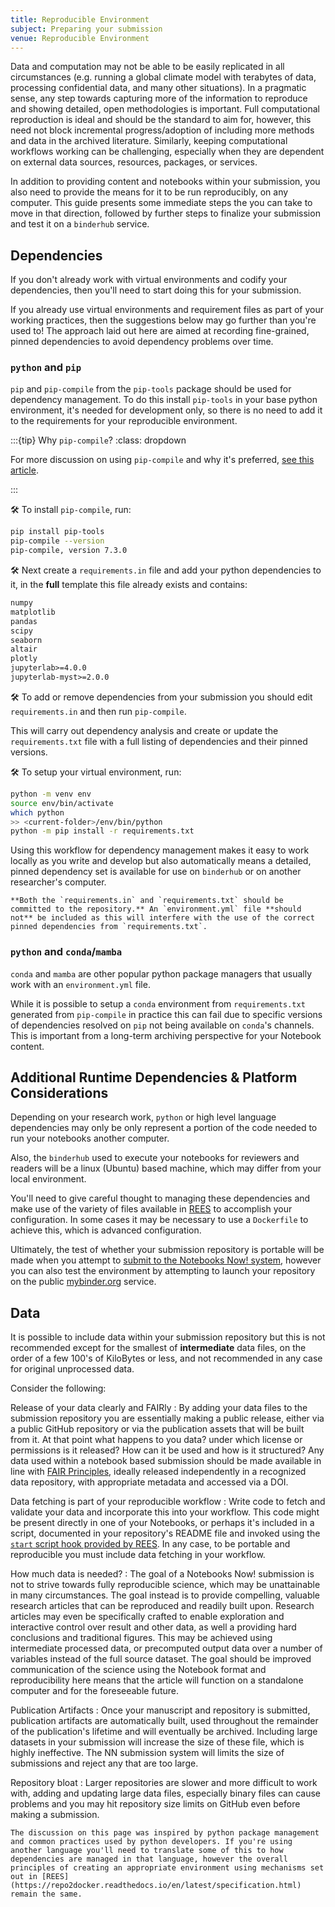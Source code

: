 ```yaml
---
title: Reproducible Environment
subject: Preparing your submission
venue: Reproducible Environment
---
```


Data and computation may not be able to be easily replicated in all circumstances (e.g. running a global climate model with terabytes of data, processing confidential data, and many other situations). In a pragmatic sense, any step towards capturing more of the information to reproduce and showing detailed, open methodologies is important. Full computational reproduction is ideal and should be the standard to aim for, however, this need not block incremental progress/adoption of including more methods and data in the archived literature. Similarly, keeping computational workflows working can be challenging, especially when they are dependent on external data sources, resources, packages, or services.

In addition to providing content and notebooks within your submission, you also need to provide the means for it to be run reproducibly, on any computer. This guide presents some immediate steps the you can take to move in that direction, followed by further steps to finalize your submission and test it on a `binderhub` service.

## Dependencies

If you don't already work with virtual environments and codify your dependencies, then you'll need to start doing this for your submission.

If you already use virtual environments and requirement files as part of your working practices, then the suggestions below may go further than you're used to! The approach laid out here are aimed at recording fine-grained, pinned dependencies to avoid dependency problems over time.

### `python` and `pip`

`pip` and `pip-compile` from the `pip-tools` package should be used for dependency management. To do this install `pip-tools` in your base python environment, it's needed for development only, so there is no need to add it to the requirements for your reproducible environment.

:::{tip} Why `pip-compile`?
:class: dropdown

For more discussion on using `pip-compile` and why it's preferred, [see this article](https://modelpredict.com/wht-requirements-txt-is-not-enough).

:::

🛠 To install `pip-compile`, run:

```bash
pip install pip-tools
pip-compile --version
pip-compile, version 7.3.0
```

🛠 Next create a `requirements.in` file and add your python dependencies to it, in the **full** template this file already exists and contains:

```txt
numpy
matplotlib
pandas
scipy
seaborn
altair
plotly
jupyterlab>=4.0.0
jupyterlab-myst>=2.0.0
```

🛠 To add or remove dependencies from your submission you should edit `requirements.in` and then run `pip-compile`.

This will carry out dependency analysis and create or update the `requirements.txt` file with a full listing of dependencies and their pinned versions.

🛠 To setup your virtual environment, run:

```bash
python -m venv env
source env/bin/activate
which python
>> <current-folder>/env/bin/python
python -m pip install -r requirements.txt
```

Using this workflow for dependency management makes it easy to work locally as you write and develop but also automatically means a detailed, pinned dependency set is available for use on `binderhub` or on another researcher's computer.

```{important} What to commit to Git?
**Both the `requirements.in` and `requirements.txt` should be committed to the repository.** An `environment.yml` file **should not** be included as this will interfere with the use of the correct pinned dependencies from `requirements.txt`.
```

### `python` and `conda`/`mamba`

`conda` and `mamba` are other popular python package managers that usually work with an `environment.yml` file.

While it is possible to setup a `conda` environment from `requirements.txt` generated from `pip-compile` in practice this can fail due to specific versions of dependencies resolved on `pip` not being available on `conda`'s channels. This is important from a long-term archiving perspective for your Notebook content.

## Additional Runtime Dependencies & Platform Considerations

Depending on your research work, `python` or high level language dependencies may only be only represent a portion of the code needed to run your notebooks another computer.

Also, the `binderhub` used to execute your notebooks for reviewers and readers will be a linux (Ubuntu) based machine, which may differ from your local environment.

You'll need to give careful thought to managing these dependencies and make use of the variety of files available in [REES](https://repo2docker.readthedocs.io/en/latest/configuration/index.html) to accomplish your configuration. In some cases it may be necessary to use a `Dockerfile` to achieve this, which is advanced configuration.

Ultimately, the test of whether your submission repository is portable will be made when you attempt to [submit to the Notebooks Now! system](submitting), however you can also test the environment by attempting to launch your repository on the public [mybinder.org](https://mybinder.org) service.

## Data

It is possible to include data within your submission repository but this is not recommended except for the smallest of **intermediate** data files, on the order of a few 100's of KiloBytes or less, and not recommended in any case for original unprocessed data.

Consider the following:

Release of your data clearly and FAIRly
: By adding your data files to the submission repository you are essentially making a public release, either via a public GitHub repository or via the publication assets that will be built from it. At that point what happens to you data? under which license or permissions is it released? How can it be used and how is it structured? Any data used within a notebook based submission should be made available in line with [FAIR Principles](https://www.go-fair.org/fair-principles/), ideally released independently in a recognized data repository, with appropriate metadata and accessed via a DOI.

Data fetching is part of your reproducible workflow
: Write code to fetch and validate your data and incorporate this into your workflow. This code might be present directly in one of your Notebooks, or perhaps it's included in a script, documented in your repository's README file and invoked using the [`start` script hook provided by REES](https://repo2docker.readthedocs.io/en/latest/config_files.html#start-run-code-before-the-user-sessions-starts). In any case, to be portable and reproducible you must include data fetching in your workflow.

How much data is needed?
: The goal of a Notebooks Now! submission is not to strive towards fully reproducible science, which may be unattainable in many circumstances. The goal instead is to provide compelling, valuable research articles that can be reproduced and readily built upon. Research articles may even be specifically crafted to enable exploration and interactive control over result and other data, as well a providing hard conclusions and traditional figures. This may be achieved using intermediate processed data, or precomputed output data over a number of variables instead of the full source dataset. The goal should be improved communication of the science using the Notebook format and reproducibility here means that the article will function on a standalone computer and for the foreseeable future.

Publication Artifacts
: Once your manuscript and repository is submitted, publication artifacts are automatically built, used throughout the remainder of the publication's lifetime and will eventually be archived. Including large datasets in your submission will increase the size of these file, which is highly ineffective. The NN submission system will limits the size of submissions and reject any that are too large.

Repository bloat
: Larger repositories are slower and more difficult to work with, adding and updating large data files, especially binary files can cause problems and you may hit repository size limits on GitHub even before making a submission.

```{note}
The discussion on this page was inspired by python package management and common practices used by python developers. If you're using another language you'll need to translate some of this to how dependencies are managed in that language, however the overall principles of creating an appropriate environment using mechanisms set out in [REES](https://repo2docker.readthedocs.io/en/latest/specification.html) remain the same.
```
